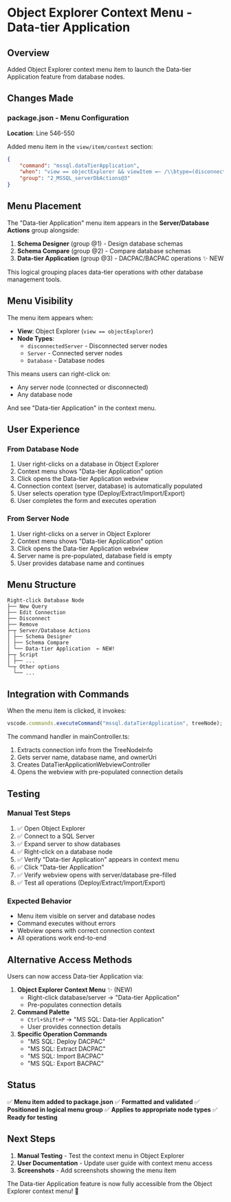 # Object Explorer Context Menu - Data-tier Application

## Overview

Added Object Explorer context menu item to launch the Data-tier Application feature from database nodes.

## Changes Made

### package.json - Menu Configuration

**Location**: Line 546-550

Added menu item in the `view/item/context` section:

```json
{
    "command": "mssql.dataTierApplication",
    "when": "view == objectExplorer && viewItem =~ /\\btype=(disconnectedServer|Server|Database)\\b/",
    "group": "2_MSSQL_serverDbActions@3"
}
```

## Menu Placement

The "Data-tier Application" menu item appears in the **Server/Database Actions** group alongside:

1. **Schema Designer** (group @1) - Design database schemas
2. **Schema Compare** (group @2) - Compare database schemas
3. **Data-tier Application** (group @3) - DACPAC/BACPAC operations ✨ NEW

This logical grouping places data-tier operations with other database management tools.

## Menu Visibility

The menu item appears when:

-   **View**: Object Explorer (`view == objectExplorer`)
-   **Node Types**:
    -   `disconnectedServer` - Disconnected server nodes
    -   `Server` - Connected server nodes
    -   `Database` - Database nodes

This means users can right-click on:

-   Any server node (connected or disconnected)
-   Any database node

And see "Data-tier Application" in the context menu.

## User Experience

### From Database Node

1. User right-clicks on a database in Object Explorer
2. Context menu shows "Data-tier Application" option
3. Click opens the Data-tier Application webview
4. Connection context (server, database) is automatically populated
5. User selects operation type (Deploy/Extract/Import/Export)
6. User completes the form and executes operation

### From Server Node

1. User right-clicks on a server in Object Explorer
2. Context menu shows "Data-tier Application" option
3. Click opens the Data-tier Application webview
4. Server name is pre-populated, database field is empty
5. User provides database name and continues

## Menu Structure

```
Right-click Database Node
├── New Query
├── Edit Connection
├── Disconnect
├── Remove
├─┬ Server/Database Actions
│ ├── Schema Designer
│ ├── Schema Compare
│ └── Data-tier Application  ← NEW!
├─┬ Script
│ ├── ...
└─┬ Other options
  └── ...
```

## Integration with Commands

When the menu item is clicked, it invokes:

```typescript
vscode.commands.executeCommand("mssql.dataTierApplication", treeNode);
```

The command handler in mainController.ts:

1. Extracts connection info from the TreeNodeInfo
2. Gets server name, database name, and ownerUri
3. Creates DataTierApplicationWebviewController
4. Opens the webview with pre-populated connection details

## Testing

### Manual Test Steps

1. ✅ Open Object Explorer
2. ✅ Connect to a SQL Server
3. ✅ Expand server to show databases
4. ✅ Right-click on a database node
5. ✅ Verify "Data-tier Application" appears in context menu
6. ✅ Click "Data-tier Application"
7. ✅ Verify webview opens with server/database pre-filled
8. ✅ Test all operations (Deploy/Extract/Import/Export)

### Expected Behavior

-   Menu item visible on server and database nodes
-   Command executes without errors
-   Webview opens with correct connection context
-   All operations work end-to-end

## Alternative Access Methods

Users can now access Data-tier Application via:

1. **Object Explorer Context Menu** ✨ (NEW)
    - Right-click database/server → "Data-tier Application"
    - Pre-populates connection details
2. **Command Palette**
    - `Ctrl+Shift+P` → "MS SQL: Data-tier Application"
    - User provides connection details
3. **Specific Operation Commands**
    - "MS SQL: Deploy DACPAC"
    - "MS SQL: Extract DACPAC"
    - "MS SQL: Import BACPAC"
    - "MS SQL: Export BACPAC"

## Status

✅ **Menu item added to package.json**
✅ **Formatted and validated**
✅ **Positioned in logical menu group**
✅ **Applies to appropriate node types**
✅ **Ready for testing**

## Next Steps

1. **Manual Testing** - Test the context menu in Object Explorer
2. **User Documentation** - Update user guide with context menu access
3. **Screenshots** - Add screenshots showing the menu item

The Data-tier Application feature is now fully accessible from the Object Explorer context menu! 🎉
